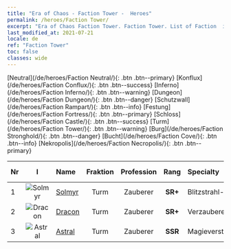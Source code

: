```yaml
---
title: "Era of Chaos - Faction Tower -  Heroes"
permalink: /heroes/Faction Tower/
excerpt: "Era of Chaos Faction Tower. Faction Tower. List of Faction  in Era of Chaos"
last_modified_at: 2021-07-21
locale: de
ref: "Faction Tower"
toc: false
classes: wide
---
```

 [Neutral](/de/heroes/Faction Neutral/){: .btn .btn--primary} [Konflux](/de/heroes/Faction Conflux/){: .btn .btn--success} [Inferno](/de/heroes/Faction Inferno/){: .btn .btn--warning} [Dungeon](/de/heroes/Faction Dungeon/){: .btn .btn--danger} [Schutzwall](/de/heroes/Faction Rampart/){: .btn .btn--info} [Festung](/de/heroes/Faction Fortress/){: .btn .btn--primary} [Schloss](/de/heroes/Faction Castle/){: .btn .btn--success} [Turm](/de/heroes/Faction Tower/){: .btn .btn--warning} [Burg](/de/heroes/Faction Stronghold/){: .btn .btn--danger} [Bucht](/de/heroes/Faction Cove/){: .btn .btn--info} [Nekropolis](/de/heroes/Faction Necropolis/){: .btn .btn--primary} 

  | Nr |  I |    Name    |  Fraktion  |  Profession   |  Rang  |    Specialty     | User Rate  | 
  |:---|:--:|:-----------|:-------:|:-------------:|:------:|:-----------------|:----:|
  | 1 | ![Solmyr](/images/h/h_Solmyr.jpg) | [Solmyr](/de/heroes/Solmyr/) | Turm | Zauberer | **SR+** |  Blitzstrahl-Salve | SR |
  | 2 | ![Dracon](/images/h/h_Dracon.jpg) | [Dracon](/de/heroes/Dracon/) | Turm | Zauberer | **SR+** |  Verzauberer | R |
  | 3 | ![Astral](/images/h/h_Astral.jpg) | [Astral](/de/heroes/Astral/) | Turm | Zauberer | **SSR** |  Magieverstärkung | SSR |
